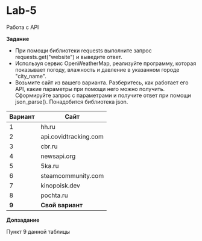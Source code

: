 # Lab-5
Работа с API

**Задание**

* При помощи библиотеки requests выполните запрос requests.get("website") и выведите ответ.
* Используя сервис OpenWeatherMap, реализуйте программу, которая показывает погоду, влажность и давление в указанном городе "city_name".
* Возьмите сайт из вашего варианта. Разберитесь, как работает его API, какие параметры при помощи него можно получить. Сформируйте запрос с параметрами и получите ответ при помощи json_parse(). Понадобится библиотека json.

| Вариант | Сайт |
| ------- | ---- |
| 1 | hh.ru |
| 2 | api.covidtracking.com |
| 3 | cbr.ru |
| 4 | newsapi.org |
| 5 | 5ka.ru |
| 6 | steamcommunity.com|
| 7 | kinopoisk.dev |
| 8 | pochta.ru |
| **9** | **Свой вариант** |

**Допзадание**

Пункт 9 данной таблицы
